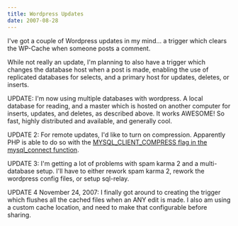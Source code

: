 ```yaml
---
title: Wordpress Updates
date: 2007-08-28
---
```

I've got a couple of Wordpress updates in my mind... a trigger which clears the WP-Cache when someone posts a comment.

While not really an update, I'm planning to also have a trigger which changes the database host when a post is made, enabling the use of replicated databases for selects, and a primary host for updates, deletes, or inserts.

UPDATE: I'm now using multiple databases with wordpress. A local database for reading, and a master which is hosted on another computer for inserts, updates, and deletes, as described above. It works AWESOME! So fast, highly distributed and available, and generally cool.

UPDATE 2: For remote updates, I'd like to turn on compression. Apparently PHP is able to do so with the <a href="http://www.php.net/function.mysql-connect">MYSQL_CLIENT_COMPRESS flag in the mysql_connect function</a>.

UPDATE 3: I'm getting a lot of problems with spam karma 2 and a multi-database setup. I'll have to either rework spam karma 2, rework the wordpress config files, or setup sql-relay.

UPDATE 4 November 24, 2007: I finally got around to creating the trigger which flushes all the cached files when an ANY edit is made. I also am using a custom cache location, and need to make that configurable before sharing.

